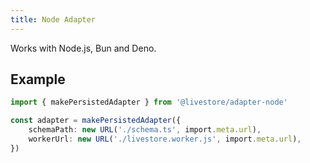 ```yaml
---
title: Node Adapter
---
```


Works with Node.js, Bun and Deno.

## Example

```ts
import { makePersistedAdapter } from '@livestore/adapter-node'

const adapter = makePersistedAdapter({
	schemaPath: new URL('./schema.ts', import.meta.url),
	workerUrl: new URL('./livestore.worker.js', import.meta.url),
})
```

